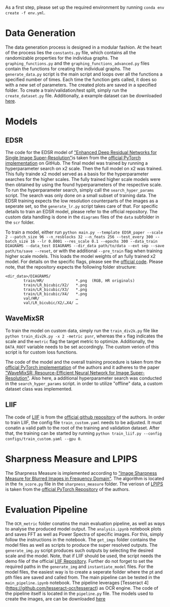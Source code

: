 As a first step, please set up the required environment by running `conda env create -f env.yml`.
# Data Generation
The data generation process is designed in a modular fashion. At the heart of the process lies the `constants.py` file, which contains all the randomizable properties for the individua graphs. The `graphing_functions.py` and the `graphing_functions_advanced.py` files contain the functions for creating the individual graphs. The `generate_data.py` script is the main script and loops over all the functions a specified number of times. Each time the function gets called, it does so with a new set of parameters. The created plots are saved in a specified folder. To create a train/validation/test split, simply run the `create_dataset.py` file. Additionally, a example dataset can be downloaded [here](https://huggingface.co/datasets/ndoerre/graphs_and_plots).

# Models
## EDSR
The code for the EDSR model of ["Enhanced Deep Residual Networks for Single Image Super-Resolution"](https://openaccess.thecvf.com/content_cvpr_2017_workshops/w12/papers/Lim_Enhanced_Deep_Residual_CVPR_2017_paper.pdf)is taken from the [official PyTorch implementation](https://github.com/sanghyun-son/EDSR-PyTorch) on GitHub. The final model was trained by running a hyperparameter search on x2 scale. Then the full model on x2 was trained. This fully trainde x2 model served as a basis for the hyperparameter searches for the higher scales. The fully trained higher scale models were then obtained by using the found hyperparameters of the respective scale. To run the hyperparameter search, simply call the `search_hyper_params` script. The search was only done on a small subset of training data. The EDSR training expects the low resolution counterparts of the images as a seperate set, so the `generate_lr.py` script takes care of that. For specific details to train an EDSR model, please refer to the official repository. The custom data handling is done in the `diagrams` files of the `data` subfolder in the `scr` folder.

To train a model, either run  `python main.py --template EDSR_paper --scale 2 --patch_size 96 --n_resblocks 32 --n_feats 256 --test_every 300 --batch_size 16 --lr 0.0001 --res_scale 0.1 --epochs 300 --data_train DIAGRAMS --data_test DIAGRAMS --dir_data path/to/data --ext sep --save path/to/save --reset`, or with the additional `--pre_train` flag when training higher scale models. This loads the model weights of an fully trained x2 model. For details on the specific flags, please see the [official code](https://github.com/sanghyun-son/EDSR-PyTorch). Please note, that the repository expects the following folder structure:  
```
<dir_data>/DIAGRAMS/
        train/HR/              *.png  (RGB, HR originals)
        train/LR_bicubic/X2/   *.png
        train/LR_bicubic/X3/   *.png
        train/LR_bicubic/X4/   *.png
        val/HR/                …
        val/LR_bicubic/X2/…X4/ …

```

## WaveMixSR
To train the model on custom data, simply run the `train_div2k.py` file like `python train_div2k.py -x 2 -metric psnr`, whereas the `x` flag indicates the scale and the `metric` flag the target metric to optimize. Additionally, the `DATA_ROOT` variable needs to be set accordingly. The custom verion of this script is for custom loss functions.

The code of the model and the overall training procedure is taken from the [official PyTorch implementation](https://github.com/pranavphoenix/WaveMixSR/tree/main) of the authors and it adheres to the paper ["WaveMixSR: Resource-Efficient Neural Network for Image Super-Resolution"](https://openaccess.thecvf.com/content/WACV2024/html/Jeevan_WaveMixSR_Resource-Efficient_Neural_Network_for_Image_Super-Resolution_WACV_2024_paper.html). Also here, a additional hyperparameter search was conducted in the `search_hyper_params` script. in order to utilize "offline" data, a custom dataset class was implemented.

## LIIF
The code of [LIIF](https://arxiv.org/abs/2012.09161) is from the [official github repository](https://github.com/yinboc/liif) of the authors. In order to train LIIF, the config file `train_custom.yaml` needs to be adjusted. It must conatin a valid path to the root of the training and validation dataset. After that, the training can be started by running `python train_liif.py --config configs/train_custom.yaml --gpu 0`.

# Sharpness Measure and LPIPS
The Sharpness Measure is implemented according to ["Image Sharpness Measure for Blurred Images in Frequency Domain"](https://www.sciencedirect.com/science/article/pii/S1877705813016007). The algorithm is located in the `fm_score.py` file in the `sharpness_measure` folder. The veriosn of [LPIPS](https://openaccess.thecvf.com/content_cvpr_2018/html/Zhang_The_Unreasonable_Effectiveness_CVPR_2018_paper.html) is taken from the [official PyTorch Repository](https://github.com/richzhang/PerceptualSimilarity) of the authors.

# Evaluation Pipeline
The `OCR_metric` folder conatins the main evaluation pipeline, as well as ways to analyse the produced model output. The `analysis.ipynb` notebook plots and saves FFT as well as Power Spectra of specific images. For this, simply follow the instructions in the notebook. The `get_imgs` folder contains the model files as well as scripts to produce the super resolved outputs. The `generate_img.py` script produces such outputs by selecting the desired scale and the model. Note, that if LIIF should be used, the script needs the demo file of the official [LIIF Repository](https://github.com/yinboc/liif). Further do not forget to set the required paths in the `generate_img` and `instantiate_model` files. For the model files, the easiest way is to create a seperate foilder where the pt and pth files are saved and called from. The main pipeline can be tested in the `main_pipeline.ipynb` notebook. The pipeline leverages [Tesseract 4] (https://github.com/tesseract-ocr/tesseract) as OCR engine. The code of the pipeline itself is located in the `pipeline.py` file. The models used to create the images, are can be downloaded [here](https://drive.google.com/drive/folders/19GmovbA96nSFp87Hk4Qrqs19CGM9EmSZ?usp=drive_link)